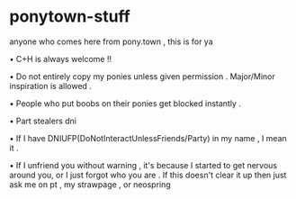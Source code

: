 # ponytown-stuff
anyone who comes here from pony.town ,  this is for ya

• C+H is always welcome !!

• Do not entirely copy my ponies unless given permission .  Major/Minor inspiration is allowed .

• People who put boobs on their ponies get blocked instantly .

• Part stealers dni

• If I have DNIUFP(DoNotInteractUnlessFriends/Party) in my name ,  I mean it .

• If I unfriend you without warning ,  it's because I started to get nervous around you, or I just forgot who you are .  If this doesn't clear it up then just ask me on pt ,  my strawpage ,  or neospring
